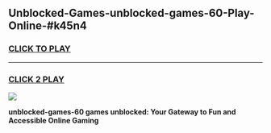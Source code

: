 
## Unblocked-Games-unblocked-games-60-Play-Online-#k45n4
<h3>
<a href="https://premium.freeplayer.one?title=unblocked-games-60&ref=24F">CLICK TO PLAY</a></h3>
<hr>

<h3>
<a href="https://premium.freeplayer.one?title=unblocked-games-60&ref=24F">CLICK 2 PLAY</a>
  
</h3>

<a href="https://premium.freeplayer.one?title=unblocked-games-60&ref=24F/"><img src="https://clearcache.store/games.png"></a>


**unblocked-games-60 games unblocked: Your Gateway to Fun and Accessible Online Gaming**
